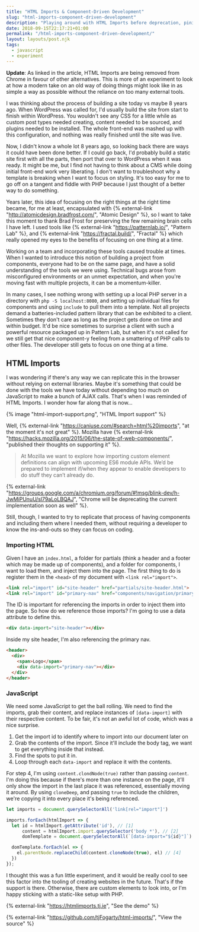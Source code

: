 ```yaml
---
title: "HTML Imports & Component-Driven Development"
slug: "html-imports-component-driven-development"
description: "Playing around with HTML Imports before deprecation, pining for a native, relatively hassle-free way of building a component library."
date: 2018-09-15T22:17:21+01:00
permalink: "/html-imports-component-driven-development/"
layout: layouts/post.njk
tags:
  - javascript
  - experiment
---
```


__Update__: As linked in the article, HTML Imports are being removed from Chrome in favour of other alternatives. This is more of an experiment to look at how a modern take on an old way of doing things might look like in as simple a way as possible without the reliance on too many external tools.

I was thinking about the process of building a site today vs maybe 8 years ago. When WordPress was called for, I'd usually build the site from start to finish within WordPress. You wouldn't see any CSS for a little while as custom post types needed creating, content needed to be sourced, and plugins needed to be installed. The whole front-end was mashed up with this configuration, and nothing was really finished until the site was live.

Now, I didn't know a whole lot 8 years ago, so looking back there are ways it could have been done better. If I could go back, I'd probably build a static site first with all the parts, then port that over to WordPress when it was ready. It might be me, but I find not having to think about a CMS while doing initial front-end work very liberating. I don't want to troubleshoot why a template is breaking when I want to focus on styling. It's too easy for me to go off on a tangent and fiddle with PHP because I just thought of a better way to do something.

Years later, this idea of focusing on the right things at the right time became, for me at least, encapsulated with {% external-link "http://atomicdesign.bradfrost.com/", "Atomic Design" %}, so I want to take this moment to thank Brad Frost for preserving the few remaining brain cells I have left. I used tools like {% external-link "https://patternlab.io/", "Pattern Lab" %}, and {% external-link "https://fractal.build/", "Fractal" %} which really opened my eyes to the benefits of focusing on one thing at a time.

Working on a team and incorporating these tools caused trouble at times. When I wanted to introduce this notion of building a project from components, everyone had to be on the same page, and have a solid understanding of the tools we were using. Technical bugs arose from misconfigured environments or an unmet expectation, and when you're moving fast with multiple projects, it can be a momentum-killer.

In many cases, I see nothing wrong with setting up a local PHP server in a directory with `php -S localhost:8080`, and setting up individual files for components and using `include` to pull them into a template. Not all projects demand a batteries-included pattern library that can be exhibited to a client. Sometimes they don't care as long as the project gets done on time and within budget. It'd be nice sometimes to surprise a client with such a powerful resource packaged up in Pattern Lab, but when it's not called for we still get that nice component-y feeling from a smattering of PHP calls to other files. The developer still gets to focus on one thing at a time.

## HTML Imports

I was wondering if there's any way we can replicate this in the browser without relying on external libraries. Maybe it's something that could be done with the tools we have today without depending too much on JavaScript to make a bunch of AJAX calls. That's when I was reminded of HTML Imports. I wonder how far along that is now...

{% image "html-import-support.png", "HTML Import support" %}

Well, {% external-link "https://caniuse.com/#search=html%20imports", "at the moment it's not great" %}. Mozilla have {% external-link "https://hacks.mozilla.org/2015/06/the-state-of-web-components/", "published their thoughts on supporting it" %}.

> At Mozilla we want to explore how importing custom element definitions can align with upcoming ES6 module APIs. We’d be prepared to implement if/when they appear to enable developers to do stuff they can’t already do.

{% external-link "https://groups.google.com/a/chromium.org/forum/#!msg/blink-dev/h-JwMiPUnuU/sl79aLoLBQAJ", "Chrome will be deprecating the current implementation soon as well" %}.

Still, though, I wanted to try to replicate that process of having components and including them where I needed them, without requiring a developer to know the ins-and-outs so they can focus on coding.

### Importing HTML

Given I have an `index.html`, a folder for partials (think a header and a footer which may be made up of components), and a folder for components, I want to load them, and inject them into the page. The first thing to do is register them in the `<head>` of my document with `<link rel="import">`.

``` html
<link rel="import" id="site-header" href="partials/site-header.html">
<link rel="import" id="primary-nav" href="components/navigation/primary-nav.html">
```

The ID is important for referencing the imports in order to inject them into the page. So how do we reference those imports? I'm going to use a data attribute to define this.

``` html
<div data-import="site-header"></div>
```

Inside my site header, I'm also referencing the primary nav.

``` html
<header>
  <div>
    <span>Logo</span>
    <div data-import="primary-nav"></div>
  </div>
</header>
```

### JavaScript

We need some JavaScript to get the ball rolling. We need to find the imports, grab their content, and replace instances of `[data-import]` with their respective content. To be fair, it's not an awful lot of code, which was a nice surprise.

1. Get the import id to identify where to import into our document later on
2. Grab the contents of the import. Since it'll include the body tag, we want to get everything inside that instead.
3. Find the spots to put it in.
4. Loop through each `data-import` and replace it with the contents.

For step 4, I'm using `content.clondNode(true)` rather than passing `content`. I'm doing this because if there's more than one instance on the page, it'll only show the import in the last place it was referenced, essentially moving it around. By using `cloneDeep`, and passing `true` to include the children, we're copying it into every place it's being referenced.

``` js
let imports = document.querySelectorAll('link[rel="import"]')

imports.forEach(htmlImport => {
  let id = htmlImport.getAttribute('id'), // [1]
      content = htmlImport.import.querySelector('body *'), // [2]
      domTemplate = document.querySelectorAll(`[data-import="${id}"]`) // [3]

  domTemplate.forEach(el => {
    el.parentNode.replaceChild(content.cloneNode(true), el) // [4]
  })
});
```

I thought this was a fun little experiment, and it would be really cool to see this factor into the tooling of creating websites in the future. That's if the support is there. Otherwise, there are custom elements to look into, or I'm happy sticking with a static-like setup with PHP.

{% external-link "https://htmlimports.tj.ie", "See the demo" %}

{% external-link "https://github.com/tjFogarty/html-imports/", "View the source" %}
